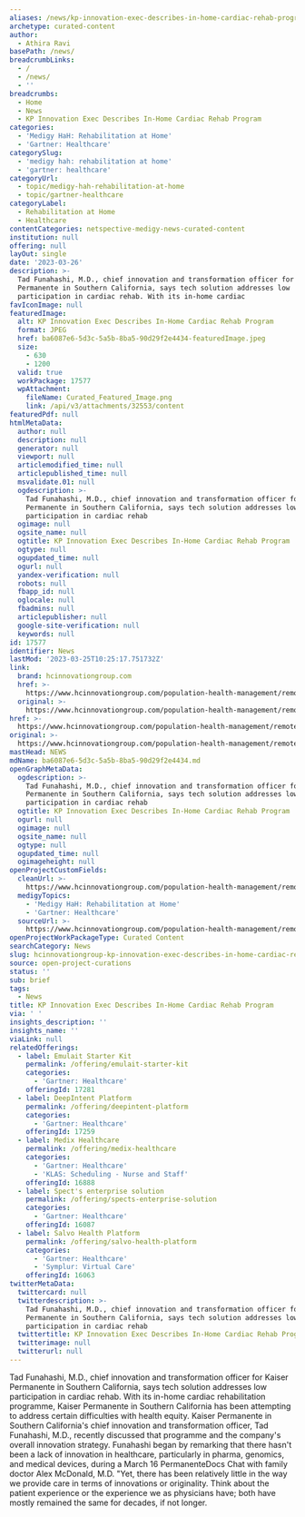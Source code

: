 ```yaml
---
aliases: /news/kp-innovation-exec-describes-in-home-cardiac-rehab-program
archetype: curated-content
author:
  - Athira Ravi
basePath: /news/
breadcrumbLinks:
  - /
  - /news/
  - ''
breadcrumbs:
  - Home
  - News
  - KP Innovation Exec Describes In-Home Cardiac Rehab Program
categories:
  - 'Medigy HaH: Rehabilitation at Home'
  - 'Gartner: Healthcare'
categorySlug:
  - 'medigy hah: rehabilitation at home'
  - 'gartner: healthcare'
categoryUrl:
  - topic/medigy-hah-rehabilitation-at-home
  - topic/gartner-healthcare
categoryLabel:
  - Rehabilitation at Home
  - Healthcare
contentCategories: netspective-medigy-news-curated-content
institution: null
offering: null
layOut: single
date: '2023-03-26'
description: >-
  Tad Funahashi, M.D., chief innovation and transformation officer for Kaiser
  Permanente in Southern California, says tech solution addresses low
  participation in cardiac rehab. With its in-home cardiac
favIconImage: null
featuredImage:
  alt: KP Innovation Exec Describes In-Home Cardiac Rehab Program
  format: JPEG
  href: ba6087e6-5d3c-5a5b-8ba5-90d29f2e4434-featuredImage.jpeg
  size:
    - 630
    - 1200
  valid: true
  workPackage: 17577
  wpAttachment:
    fileName: Curated_Featured_Image.png
    link: /api/v3/attachments/32553/content
featuredPdf: null
htmlMetaData:
  author: null
  description: null
  generator: null
  viewport: null
  articlemodified_time: null
  articlepublished_time: null
  msvalidate.01: null
  ogdescription: >-
    Tad Funahashi, M.D., chief innovation and transformation officer for Kaiser
    Permanente in Southern California, says tech solution addresses low
    participation in cardiac rehab
  ogimage: null
  ogsite_name: null
  ogtitle: KP Innovation Exec Describes In-Home Cardiac Rehab Program
  ogtype: null
  ogupdated_time: null
  ogurl: null
  yandex-verification: null
  robots: null
  fbapp_id: null
  oglocale: null
  fbadmins: null
  articlepublisher: null
  google-site-verification: null
  keywords: null
id: 17577
identifier: News
lastMod: '2023-03-25T10:25:17.751732Z'
link:
  brand: hcinnovationgroup.com
  href: >-
    https://www.hcinnovationgroup.com/population-health-management/remote-patient-monitoring-rpm/article/53028773/kp-innovation-exec-describes-inhome-cardiac-rehab-program
  original: >-
    https://www.hcinnovationgroup.com/population-health-management/remote-patient-monitoring-rpm/article/53028773/kp-innovation-exec-describes-inhome-cardiac-rehab-program
href: >-
  https://www.hcinnovationgroup.com/population-health-management/remote-patient-monitoring-rpm/article/53028773/kp-innovation-exec-describes-inhome-cardiac-rehab-program
original: >-
  https://www.hcinnovationgroup.com/population-health-management/remote-patient-monitoring-rpm/article/53028773/kp-innovation-exec-describes-inhome-cardiac-rehab-program
mastHead: NEWS
mdName: ba6087e6-5d3c-5a5b-8ba5-90d29f2e4434.md
openGraphMetaData:
  ogdescription: >-
    Tad Funahashi, M.D., chief innovation and transformation officer for Kaiser
    Permanente in Southern California, says tech solution addresses low
    participation in cardiac rehab
  ogtitle: KP Innovation Exec Describes In-Home Cardiac Rehab Program
  ogurl: null
  ogimage: null
  ogsite_name: null
  ogtype: null
  ogupdated_time: null
  ogimageheight: null
openProjectCustomFields:
  cleanUrl: >-
    https://www.hcinnovationgroup.com/population-health-management/remote-patient-monitoring-rpm/article/53028773/kp-innovation-exec-describes-inhome-cardiac-rehab-program
  medigyTopics:
    - 'Medigy HaH: Rehabilitation at Home'
    - 'Gartner: Healthcare'
  sourceUrl: >-
    https://www.hcinnovationgroup.com/population-health-management/remote-patient-monitoring-rpm/article/53028773/kp-innovation-exec-describes-inhome-cardiac-rehab-program
openProjectWorkPackageType: Curated Content
searchCategory: News
slug: hcinnovationgroup-kp-innovation-exec-describes-in-home-cardiac-rehab-program
source: open-project-curations
status: ''
sub: brief
tags:
  - News
title: KP Innovation Exec Describes In-Home Cardiac Rehab Program
via: ' '
insights_description: ''
insights_name: ''
viaLink: null
relatedOfferings:
  - label: Emulait Starter Kit
    permalink: /offering/emulait-starter-kit
    categories:
      - 'Gartner: Healthcare'
    offeringId: 17281
  - label: DeepIntent Platform
    permalink: /offering/deepintent-platform
    categories:
      - 'Gartner: Healthcare'
    offeringId: 17259
  - label: Medix Healthcare
    permalink: /offering/medix-healthcare
    categories:
      - 'Gartner: Healthcare'
      - 'KLAS: Scheduling - Nurse and Staff'
    offeringId: 16888
  - label: Spect's enterprise solution
    permalink: /offering/spects-enterprise-solution
    categories:
      - 'Gartner: Healthcare'
    offeringId: 16087
  - label: Salvo Health Platform
    permalink: /offering/salvo-health-platform
    categories:
      - 'Gartner: Healthcare'
      - 'Symplur: Virtual Care'
    offeringId: 16063
twitterMetaData:
  twittercard: null
  twitterdescription: >-
    Tad Funahashi, M.D., chief innovation and transformation officer for Kaiser
    Permanente in Southern California, says tech solution addresses low
    participation in cardiac rehab
  twittertitle: KP Innovation Exec Describes In-Home Cardiac Rehab Program
  twitterimage: null
  twitterurl: null
---
```

<p>Tad Funahashi, M.D., chief innovation and transformation officer for Kaiser Permanente in Southern California, says tech solution addresses low participation in cardiac rehab. With its in-home cardiac rehabilitation programme, Kaiser Permanente in Southern California has been attempting to address certain difficulties with health equity. Kaiser Permanente in Southern California's chief innovation and transformation officer, Tad Funahashi, M.D., recently discussed that programme and the company's overall innovation strategy. Funahashi began by remarking that there hasn't been a lack of innovation in healthcare, particularly in pharma, genomics, and medical devices, during a March 16 PermanenteDocs Chat with family doctor Alex McDonald, M.D. "Yet, there has been relatively little in the way we provide care in terms of innovations or originality. Think about the patient experience or the experience we as physicians have; both have mostly remained the same for decades, if not longer.</p>
